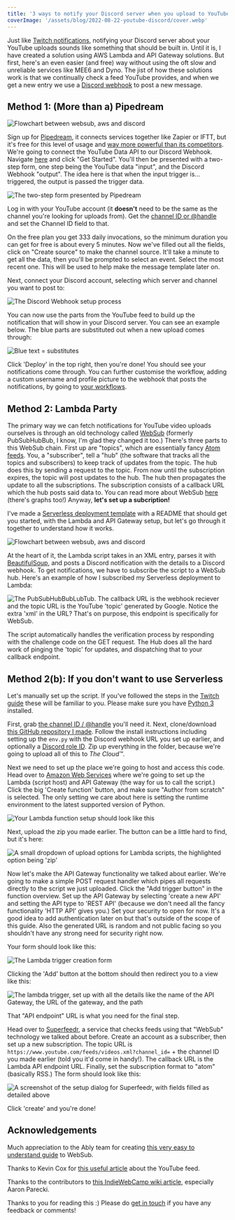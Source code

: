 ```yaml
---
title: '3 ways to notify your Discord server when you upload to YouTube - with and without AWS'
coverImage: '/assets/blog/2022-08-22-youtube-discord/cover.webp'
---
```


Just like [Twitch notifications](https://dylmye.me/2021/03/08/twitch-discord/), notifying your Discord server about your YouTube uploads sounds like something that should be built in. Until it is, I have created a solution using AWS Lambda and API Gateway solutions. But first, here's an even easier (and free) way without using the oft slow and unreliable services like MEE6 and Dyno. The jist of how these solutions work is that we continually check a feed YouTube provides, and when we get a new entry we use a [Discord webhook](https://support.discord.com/hc/en-us/articles/228383668-Intro-to-Webhooks) to post a new message.

## Method 1: (More than a) Pipedream

![Flowchart between websub, aws and discord](/assets/blog/2022-08-22-youtube-discord/pipedream-flow.png)

Sign up for [Pipedream](https://pipedream.com), it connects services together like Zapier or IFTT, but it's free for this level of usage and [way more powerful than its competitors](https://techcrunch.com/2022/05/17/2315521/). We're going to connect the YouTube Data API to our Discord Webhook. Navigate [here](https://pipedream.com/apps/youtube-data-api/integrations/discord-webhook/send-message-with-discord-webhook-api-on-new-videos-in-channel-from-youtube-data-api-api-int_m8sZWGj) and click "Get Started". You'll then be presented with a two-step form, one step being the YouTube data "input", and the Discord Webhook "output". The idea here is that when the input trigger is... triggered, the output is passed the trigger data.

![The two-step form presented by Pipedream](/assets/blog/2022-08-22-youtube-discord/pipedream-step-1.png)

Log in with your YouTube account (it **doesn't** need to be the same as the channel you're looking for uploads from). Get the [channel ID or @handle](https://www.streamweasels.com/tools/youtube-channel-id-and-user-id-convertor/) and set the Channel ID field to that.

On the free plan you get 333 daily invocations, so the minimum duration you can get for free is about every 5 minutes. Now we've filled out all the fields, click on "Create source" to make the channel source. It'll take a minute to get all the data, then you'll be prompted to select an event. Select the most recent one. This will be used to help make the message template later on.

Next, connect your Discord account, selecting which server and channel you want to post to:

![The Discord Webhook setup process](/assets/blog/2022-08-22-youtube-discord/pipedream-step-2.png)

You can now use the parts from the YouTube feed to build up the notification that will show in your Discord server. You can see an example below. The blue parts are substituted out when a new upload comes through:

![Blue text = substitutes](/assets/blog/2022-08-22-youtube-discord/pipedream-step-3.png)

Click 'Deploy' in the top right, then you're done! You should see your notifications come through. You can further customise the workflow, adding a custom username and profile picture to the webhook that posts the notifications, by going to [your workflows](https://pipedream.com/workflows).

## Method 2: Lambda Party

The primary way we can fetch notifications for YouTube video uploads ourselves is through an old technology called [WebSub](https://www.w3.org/TR/websub/) (formerly PubSubHubBub, I know, I'm glad they changed it too.) There's three parts to this WebSub chain. First up are "topics", which are essentially fancy [Atom feeds](https://en.wikipedia.org/wiki/Atom_(web_standard)). You, a "subscriber", tell a "hub" (the software that tracks all the topics and subscribers) to keep track of updates from the topic. The hub does this by sending a request to the topic. From now until the subscription expires, the topic will post updates to the hub. The hub then propagates the update to all the subscriptions. The subscription consists of a callback URL which the hub posts said data to. You can read more about WebSub [here](https://ably.com/topic/websub) (there's graphs too!) Anyway, **let's set up a subcription!**

I've made a [Serverless deployment template](https://github.com/dylmye/aws-python-youtube-websub-to-discord-webhook) with a README that should get you started, with the Lambda and API Gateway setup, but let's go through it together to understand how it works.

![Flowchart between websub, aws and discord](/assets/blog/2022-08-22-youtube-discord/serverless-flow.png)

At the heart of it, the Lambda script takes in an XML entry, parses it with [BeautifulSoup](https://pypi.org/project/beautifulsoup4/), and posts a Discord notification with the details to a Discord webhook. To get notifications, we have to subscribe the script to a WebSub hub. Here's an example of how I subscribed my Serverless deployment to Lambda:

![The PubSubHubBubLubTub. The callback URL is the webhook reciever and the topic URL is the YouTube 'topic' generated by Google. Notice the extra 'xml' in the URL? That's on purpose, this endpoint is specifically for WebSub.](/assets/blog/2022-08-22-youtube-discord/lambda-websub-1.png)

The script automatically handles the verification process by responding with the challenge code on the GET request. The Hub does all the hard work of pinging the 'topic' for updates, and dispatching that to your callback endpoint.

## Method 2(b): If you don't want to use Serverless

Let's manually set up the script. If you've followed the steps in the [Twitch guide](https://dylmye.me/2021/03/08/twitch-discord/) these will be familiar to you. Please make sure you have [Python 3](https://www.python.org/downloads/) installed.

First, grab [the channel ID / @handle](https://www.streamweasels.com/tools/youtube-channel-id-and-user-id-convertor/) you'll need it. Next, clone/download [this GitHub repository I made](https://github.com/dylmye/superfeedr-discord). Follow the install instructions including setting up the `env.py` with the Discord webhook URL you set up earlier, and optionally a [Discord role ID](https://www.youtube.com/watch?v=Xme4lBvrCN8). Zip up everything in the folder, because we're going to upload all of this to _The Cloud™_.

Next we need to set up the place we're going to host and access this code. Head over to [Amazon Web Services](https://console.aws.amazon.com/lambda/home?region=us-east-1) where we're going to set up the Lambda (script host) and API Gateway (the way for us to call the script.) Click the big 'Create function' button, and make sure "Author from scratch" is selected. The only setting we care about here is setting the runtime environment to the latest supported version of Python.

![Your Lambda function setup should look like this](/assets/blog/2022-08-22-youtube-discord/lambda-setup.png)

Next, upload the zip you made earlier. The button can be a little hard to find, but it's here:

![A small dropdown of upload options for Lambda scripts, the highlighted option being 'zip'](/assets/blog/2022-08-22-youtube-discord/lambda-upload.png)

Now let's make the API Gateway functionality we talked about earlier. We're going to make a simple POST request handler which pipes all requests directly to the script we just uploaded. Click the "Add trigger button" in the function overview. Set up the API Gateway by selecting 'create a new API' and setting the API type to 'REST API' (because we don't need all the fancy functionality 'HTTP API' gives you.) Set your security to open for now. It's a good idea to add authentication later on but that's outside of the scope of this guide. Also the generated URL is random and not public facing so you shouldn't have any strong need for security right now.

Your form should look like this:

![The Lambda trigger creation form](/assets/blog/2022-08-22-youtube-discord/lambda-trigger-setup.png)

Clicking the 'Add' button at the bottom should then redirect you to a view like this:

![The lambda trigger, set up with all the details like the name of the API Gateway, the URL of the gateway, and the path](/assets/blog/2022-08-22-youtube-discord/lambda-trigger-confirm.png)

That "API endpoint" URL is what you need for the final step.

Head over to [Superfeedr](https://superfeedr.com), a service that checks feeds using that "WebSub" technology we talked about before. Create an account as a subscriber, then set up a new subscription. The topic URL is `
https://www.youtube.com/feeds/videos.xml?channel_id=` + the channel ID you made earlier (told you it'd come in handy!). The callback URL is the Lambda API endpoint URL. Finally, set the subscription format to "atom" (basically RSS.) The form should look like this:

![A screenshot of the setup dialog for Superfeedr, with fields filled as detailed above](/assets/blog/2022-08-22-youtube-discord/lambda-superfeedr-setup.png)

Click 'create' and you're done!

## Acknowledgements

Much appreciation to the Ably team for creating [this very easy to understand guide](https://ably.com/topic/websub) to WebSub.

Thanks to Kevin Cox for [this useful article](https://kevincox.ca/2021/12/16/youtube-websub/) about the YouTube feed.

Thanks to the contributors to [this IndieWebCamp wiki article](https://indieweb.org/How_to_publish_and_consume_WebSub), especially Aaron Parecki.

Thanks to you for reading this :) Please do [get in touch](twitter.com/dylan_mye) if you have any feedback or comments!
